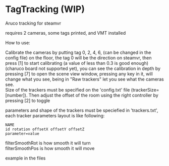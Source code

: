 # TagTracking (WIP)
Aruco tracking for steamvr

requires 2 cameras, some tags printed, and VMT installed

How to use: 

Calibrate the cameras by putting tag 0, 2, 4, 6, (can be changed in the config file) on the floor, the tag 0 will be the direction on steamvr, then press [1] to start calibrating (a value of less than 0.3 is good enough) (charuco board not supported yet), you can see the calibration in depth by pressing [7] to open the scene view window, pressing any key in it, will change what you see, being in "Raw trackers" let you see what the cameras see.   
Size of the trackers must be specified on the 'config.txt' file (trackerSize=[number]). Then adjust the offset of the room using the right controller by pressing [2] to toggle

parameters and shape of the trackers must be speciefied in 'trackers.txt', each tracker parameters layout is like following:
```
NAME  
id rotation offsetX offsetY offsetZ  
parameter=value
```

filterSmoothRot is how smooth it will turn  
filterSmoothPos is how smooth it will move

example in the files

